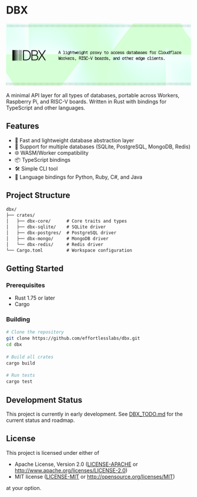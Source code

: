 # DBX

![DBX Banner](banner.png)

A minimal API layer for all types of databases, portable across Workers, Raspberry Pi, and RISC-V boards. Written in Rust with bindings for TypeScript and other languages.

## Features

- 🚀 Fast and lightweight database abstraction layer
- 🔄 Support for multiple databases (SQLite, PostgreSQL, MongoDB, Redis)
- 🌐 WASM/Worker compatibility
- 📦 TypeScript bindings
- 🛠️ Simple CLI tool
- 🔌 Language bindings for Python, Ruby, C#, and Java

## Project Structure

```
dbx/
├── crates/
│   ├── dbx-core/      # Core traits and types
│   ├── dbx-sqlite/    # SQLite driver
│   ├── dbx-postgres/  # PostgreSQL driver
│   ├── dbx-mongo/     # MongoDB driver
│   └── dbx-redis/     # Redis driver
└── Cargo.toml         # Workspace configuration
```

## Getting Started

### Prerequisites

- Rust 1.75 or later
- Cargo

### Building

```bash
# Clone the repository
git clone https://github.com/effortlesslabs/dbx.git
cd dbx

# Build all crates
cargo build

# Run tests
cargo test
```

## Development Status

This project is currently in early development. See [DBX_TODO.md](DBX_TODO.md) for the current status and roadmap.

## License

This project is licensed under either of

- Apache License, Version 2.0 ([LICENSE-APACHE](LICENSE-APACHE) or http://www.apache.org/licenses/LICENSE-2.0)
- MIT license ([LICENSE-MIT](LICENSE-MIT) or http://opensource.org/licenses/MIT)

at your option.
